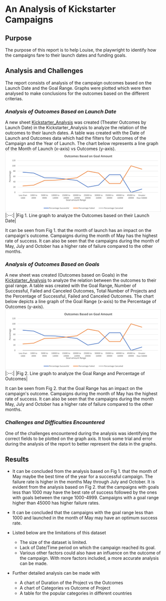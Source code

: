 # An Analysis of Kickstarter Campaigns
## Purpose
The purpose of this report is to help Louise, the playwright to identify how the campaigns fare to their launch dates and funding goals. 

## Analysis and Challenges
The report consists of analysis of the campaign outcomes based on the Launch Date and the Goal Range. Graphs were plotted which were then analysed to make conclusions for the outcomes based on the different criterias.

### *Analysis of Outcomes Based on Launch Date*
A new sheet [Kickstarter_Analysis](https://github.com/chinzjay/Kickstarter_Analysis/blob/main/Kickstarter_Analysiss.xlsx) was created (Theater Outcomes by Launch Date) in the Kickstarter_Analysis to analyze the relation of the outcomes to their launch dates. A table was created with the Date of Launch and Outcomes data which had the filters for Outcomes of the Campaign and the Year of Launch. The chart below represents a line graph of the Month of Launch (x-axis) vs Outcomes (y-axis).
![Theater_Outcomes_vs_Launch.png](https://github.com/chinzjay/Kickstarter_Analysis/blob/main/Outcomes_vs_Goals.png)
|:--:|
|Fig 1. Line graph to analyze the Outcomes based on their Launch Date|

It can be seen from Fig 1. that the month of launch has an impact on the campaign's outcome. Campaigns during the month of May has the highest rate of success. It can also be seen that the campaigns during the month of May, July and October has a higher rate of failure compared to the other months.

### *Analysis of Outcomes Based on Goals*
A new sheet was created (Outcomes based on Goals) in the [Kickstarter_Analysis](https://github.com/chinzjay/Kickstarter_Analysis/blob/main/Kickstarter_Analysiss.xlsx) to analyze the relation between the outcomes to their goal range. A table was created with the Goal Range, Number of Successful, Failed and Canceled Outcomes, Total Number of Projects and the Percentage of Successful, Failed and Canceled Outcomes. The chart below depicts a line graph of the Goal Range (x-axis) to the Percentage of Outcomes (y-axis).
![Outcomes_vs_Goals.png](https://github.com/chinzjay/Kickstarter_Analysis/blob/main/Outcomes_vs_Goals.png)
|:--:|
|Fig 2. Line graph to analyze the Goal Range and Percentage of Outcomes|

It can be seen from Fig 2. that the Goal Range has an impact on the campaign's outcome. Campaigns during the month of May has the highest rate of success. It can also be seen that the campaigns during the month May, July and October has a higher rate of failure compared to the other months.
 
### *Challenges and Difficulties Encountered*
One of the challenges encountered during the analysis was identifying the correct fields to be plotted on the graph axis. It took some trial and error during the analysis of the report to better represent the data in the graphs.  

## Results 
- It can be concluded from the analysis based on Fig 1. that the month of May maybe the best time of the year for a successful campaign. The failure rate is higher in the months May through July and October. It is evident from the analysis based on Fig 2. that the campaigns with goals less than 1000 may have the best rate of success followed by the ones with goals between the range 1000-4999. Campaigns with a goal range higher than 45000 has higher failure rates.

- It can be concluded that the campaigns with the goal range less than 1000 and launched in the month of May may have an optimum success rate.

- Listed below are the limitations of this dataset
   * The size of the dataset is limited. 
   * Lack of Date/Time period on which the campaign reached its goal.
   * Various other factors could also have an influence on the outcome of the campaign. With more factors included, a more accurate analysis can be made. 
   
- Further detailed analysis can be made with
   * A chart of Duration of the Project vs the Outcomes 
   * A chart of Categories vs Outcome of Project 
   * A table for the popular categories in different countries 
